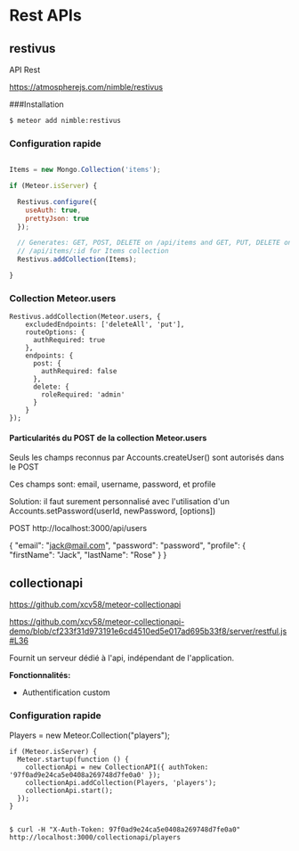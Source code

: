 # Rest APIs

## restivus

API Rest

https://atmospherejs.com/nimble/restivus

###Installation

```sh
$ meteor add nimble:restivus
```

### Configuration rapide

```js

Items = new Mongo.Collection('items');

if (Meteor.isServer) {

  Restivus.configure({
    useAuth: true,
    prettyJson: true
  });

  // Generates: GET, POST, DELETE on /api/items and GET, PUT, DELETE on
  // /api/items/:id for Items collection
  Restivus.addCollection(Items);

}

```

### Collection Meteor.users

    Restivus.addCollection(Meteor.users, {
        excludedEndpoints: ['deleteAll', 'put'],
        routeOptions: {
          authRequired: true
        },
        endpoints: {
          post: {
            authRequired: false
          },
          delete: {
            roleRequired: 'admin'
          }
        }
    });

#### Particularités du POST de la collection Meteor.users

Seuls les champs reconnus par Accounts.createUser() sont autorisés dans le POST

Ces champs sont: email, username, password, et profile

Solution: il faut surement personnalisé avec l'utilisation d'un Accounts.setPassword(userId, newPassword, [options])

  POST http://localhost:3000/api/users

  {
    "email": "jack@mail.com",
    "password": "password",
    "profile": {
      "firstName": "Jack",
      "lastName": "Rose"
    }
  }

## collectionapi

https://github.com/xcv58/meteor-collectionapi

https://github.com/xcv58/meteor-collectionapi-demo/blob/cf233f31d973191e6cd4510ed5e017ad695b33f8/server/restful.js#L36

Fournit un serveur dédié à l'api, indépendant de l'application.

**Fonctionnalités:**
* Authentification custom



### Configuration rapide

Players = new Meteor.Collection("players");

    if (Meteor.isServer) {
      Meteor.startup(function () {
        collectionApi = new CollectionAPI({ authToken: '97f0ad9e24ca5e0408a269748d7fe0a0' });
        collectionApi.addCollection(Players, 'players');
        collectionApi.start();
      });
    }


    $ curl -H "X-Auth-Token: 97f0ad9e24ca5e0408a269748d7fe0a0" http://localhost:3000/collectionapi/players